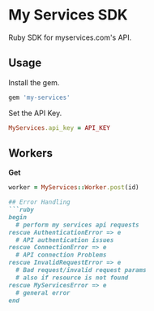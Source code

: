 # My Services SDK

Ruby SDK for myservices.com's API. 

## Usage
Install the gem.
```ruby
gem 'my-services'
```

Set the API Key.
```ruby
MyServices.api_key = API_KEY
```

## Workers
**Get**
```ruby
worker = MyServices::Worker.post(id)

## Error Handling
```ruby
begin
  # perform my services api requests
rescue AuthenticationError => e
  # API authentication issues
rescue ConnectionError => e
  # API connection Problems
rescue InvalidRequestError => e
  # Bad request/invalid request params
  # also if resource is not found
rescue MyServicesError => e
  # general error
end
